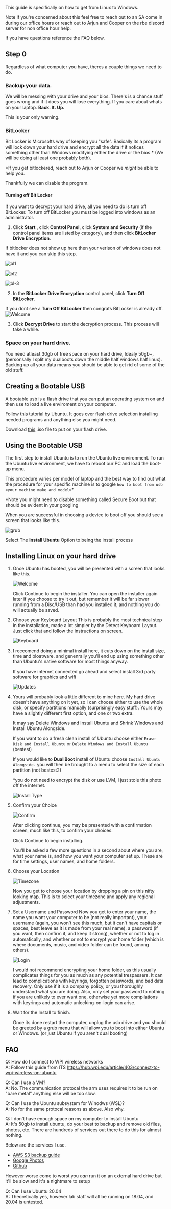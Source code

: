 This guide is specifically on how to get from Linux to Windows.

Note if you're concerned about this feel free to reach out to an SA come in during our office hours or reach out to Arjun and Cooper on the rbe discord server for non office hour help. 

If you have questions reference the FAQ below.


## Step 0 
Regardless of what computer you have, theres a couple things we need to do. 

### Backup your data.
We will be messing with your drive and your bios. There's is a chance stuff goes wrong and if it does you will lose everything. If you care about whats on your laptop. **Back. It. Up.**

This is your only warning.


### BitLocker

Bit Locker is Microsofts way of keeping you "safe". Basically its a program will lock down your hard drive and encrypt all the data if it notices something other than Windows modifying either the drive or the bios.* (We will be doing at least one probably both). 

*If you get bitlockered, reach out to Arjun or Cooper we *might* be able to help you.

Thankfully we can disable the program. 

#### Turning off Bit Locker
If you want to decrypt your hard drive, all you need to do is turn off BitLocker. To turn off BitLocker you must be logged into windows as an administrator.

1. Click **Start** , click **Control Panel**, click **System and Security** (if the control panel items are listed by category), and then click **BitLocker Drive Encryption**.

If bitlocker does not show up here then your verison of windows does not have it and you can skip this step.

![bl1](photos/bl-1.png)

![bl2](photos/bl-2.png)

![bl-3](photos/bl-3.png)

2. In the **BitLocker Drive Encryption** control panel, click **Turn Off BitLocker**.

If you dont see a **Turn Off BitLocker** then congrats BitLocker is already off.
![Welcome](photos/bl-4.png)

3. Click **Decrypt Drive** to start the decryption process. This process will take a while.


### Space on your hard drive. 
You need atleast 30gb of free space on your hard drive, Idealy 50gb+, (personsally I split my dualboots down the middle half windows half linux). Backing up all your data means you should be able to get rid of some of the old stuff.  

## Creating a Bootable USB

A bootable usb is a flash drive that you can put an operating system on and then use to load a live enviroment on your computer. 

Follow [this](https://ubuntu.com/tutorials/create-a-usb-stick-on-windows#1-overview) tutorial by Ubuntu. It goes over flash drive selection installing needed programs and anything else you might need. 

Download [this](https://releases.ubuntu.com/18.04.5/ubuntu-18.04.5-desktop-amd64.iso) .iso file to put on your flash drive.


## Using the Bootable USB

The first step to install Ubuntu is to run the Ubuntu live environment. To run the Ubuntu live environment, we have to reboot our PC and load the boot-up menu. 

This procedure varies per model of laptop and the best way to find out what the procedure for your specific machine is to google `how to boot from usb <your machine make and model>`*

*Note you might need to disable something called Secure Boot but that should be evident in your googling

When you are successful in choosing a device to boot off you should see a screen that looks like this. 

![grub](photos/grub.png)

Select The **Install Ubuntu** Option to being the install process


## Installing Linux on your hard drive
1.
    Once Ubuntu has booted, you will be presented with a screen that looks like this.

    ![Welcome](photos/1-Welcome.png)

    Click Continue to begin the installer. You can open the installer again later if you choose to try it out, but remember it will be far slower running from a Disc/USB than had you installed it, and nothing you do will actually be saved.


2. 
    Choose your Keyboard Layout
    This is probably the most technical step in the installation, made a lot simpler by the Detect Keyboard Layout. Just click that and follow the instructions on screen.

    ![Keyboard](photos/2-KeyboardLayout.png)


3. 
    I reccomend doing a minimal install here, it cuts down on the install size, time and bloatware. and genenrally you'll end up using something other than Ubuntu's native software for most things anyway.

    If you have internet connected go ahead and select install 3rd party software for graphics and wifi

    ![Updates](photos/3-UpdatesAndOtherSoftware.png)
   
4. 
    Yours will probably look a little different to mine here. My hard drive doesn't have anything on it yet, so I can choose either to use the whole disk, or specify partitions manually (surprisingly easy stuff). Yours may have a slightly different first option, and one or two extra.

    It may say Delete Windows and Install Ubuntu and Shrink Windows and Install Ubuntu Alongside.

    If you want to do a fresh clean install of Ubuntu choose either `Erase Disk and Install Ubuntu` or `Delete Windows and Install Ubuntu` (bestest)

    If you would like to **Dual Boot** install of Ubuntu choose `Install Ubuntu Alongside.` you will then be brought to a menu to select the size of each partition (not bestest2)

    *you do not need to encrypt the disk or use LVM, I just stole this photo off the internet.

    ![Install Type](photos/4-InstallationType.png)

5. 
    Confirm your Choice

    ![Confirm](photos/5-Confirm.png)

    After clicking continue, you may be presented with a confirmation screen, much like this, to confirm your choices.

    Click Continue to begin installing.

    You'll be asked a few more questions in a second about where you are, what your name is, and how you want your computer set up. These are for time settings, user names, and home folders.
6. 
    Choose your Location

    ![Timezone](photos/6-Timezone.png)

    Now you get to choose your location by dropping a pin on this nifty looking map. This is to select your timezone and apply any regional adjustments.

7. 
    Set a Username and Password
    Now you get to enter your name, the name you want your computer to be (not really important), your username (again, you won't see this much, but it can't have capitals or spaces, best leave as it is made from your real name), a password (if you want, then confirm it, and keep it strong), whether or not to log in automatically, and whether or not to encrypt your home folder (which is where documents, music, and video folder can be found, among others).

    ![Login](photos/7-Login.png)

    I would not recommend encrypting your home folder, as this usually complicates things for you as much as any potential trespassers. It can lead to complications with keyrings, forgotten passwords, and bad data recovery. Only use if it is a company policy, or you thoroughly understand what you are doing. Also, only set your password to nothing if you are unlikely to ever want one, otherwise yet more compilations with keyrings and automatic unlocking-on-login can arise.

8. 
    Wait for the Install to finish. 

    Once its done restart the computer, unplug the usb drive and you should be greeted by a grub menu that will allow you to boot into either Ubuntu or Windows. (or just Ubuntu if you aren't dual booting)
    

## FAQ

Q: How do I connect to WPI wireless networks <br/>
A: Follow this guide from ITS https://hub.wpi.edu/article/403/connect-to-wpi-wireless-on-ubuntu

Q: Can I use a VM?  <br />
A: No. The communication protocal the arm uses requires it to be run on "bare metal" anything else will be too slow. 

Q: Can I use the Ubuntu subsystem for Winodws (WSL)?  <br/>
A: No for the same protocal reasons as above. Also why. 

Q: I don't have enough space on my computer to install Ubuntu  <br />
A: It's 50gb to install ubuntu, do your best to backup and remove old files, photos, etc.
There are hundreds of services out there to do this for almost nothing. 

Below are the services I use. <br />
* [AWS S3 backup guide](https://aws.amazon.com/getting-started/hands-on/backup-files-to-amazon-s3/)
* [Google Photos](https://photos.google.com/)
* [Github](https://github.com/)

However worse come to worst you *can* run it on an external hard drive but it'll be slow and it's a nightmare to setup

Q: Can I use Ubuntu 20.04 <br/>
A: Theoretically yes, however lab staff will all be running on 18.04, and 20.04 is untested. 

